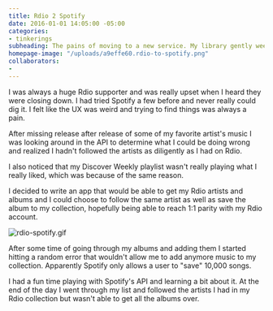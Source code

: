 ```yaml
---
title: Rdio 2 Spotify
date: 2016-01-01 14:05:00 -05:00
categories:
- tinkerings
subheading: The pains of moving to a new service. My library gently weeps.
homepage-image: "/uploads/a9effe60.rdio-to-spotify.png"
collaborators:
- 
---
```


I was always a huge Rdio supporter and was really upset when I heard they were closing down. I had tried Spotify a few before and never really could dig it. I felt like the UX was weird and trying to find things was always a pain.

After missing release after release of some of my favorite artist's music I was looking around in the API to determine what I could be doing wrong and realized I hadn't followed the artists as diligently as I had on Rdio. 

I also noticed that my Discover Weekly playlist wasn't really playing what I really liked, which was because of the same reason.

I decided to write an app that would be able to get my Rdio artists and albums and I could choose to follow the same artist as well as save the album to my collection, hopefully being able to reach 1:1 parity with my Rdio account.

![rdio-spotify.gif](/uploads/rdio-spotify.gif)

After some time of going through my albums and adding them I started hitting a random error that wouldn't allow me to add anymore music to my collection. Apparently Spotify only allows a user to "save" 10,000 songs. 

I had a fun time playing with Spotify's API and learning a bit about it. At the end of the day I went through my list and followed the artists I had in my Rdio collection but wasn't able to get all the albums over. 

